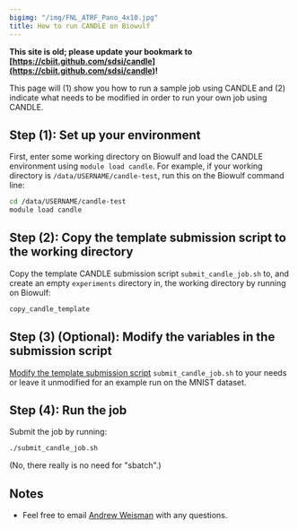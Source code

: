 ```yaml
---
bigimg: "/img/FNL_ATRF_Pano_4x10.jpg"
title: How to run CANDLE on Biowulf
---
```

**This site is old; please update your bookmark to [https://cbiit.github.com/sdsi/candle](https://cbiit.github.com/sdsi/candle)!**

This page will (1) show you how to run a sample job using CANDLE and (2) indicate what needs to be modified in order to run your own job using CANDLE.

## Step (1): Set up your environment

First, enter some working directory on Biowulf and load the CANDLE environment using `module load candle`.  For example, if your working directory is `/data/USERNAME/candle-test`, run this on the Biowulf command line:

```bash
cd /data/USERNAME/candle-test
module load candle
```

## Step (2): Copy the template submission script to the working directory

Copy the template CANDLE submission script `submit_candle_job.sh` to, and create an empty `experiments` directory in, the working directory by running on Biowulf:

```bash
copy_candle_template
```

## Step (3) (Optional): Modify the variables in the submission script

[Modify the template submission script](https://cbiit.github.io/fnlcr-bids-hpc/documentation/candle/how_to_modify_the_candle_templates) `submit_candle_job.sh` to your needs or leave it unmodified for an example run on the MNIST dataset.

## Step (4): Run the job

Submit the job by running:

```bash
./submit_candle_job.sh
```

(No, there really is no need for "sbatch".)

## Notes

* Feel free to email [Andrew Weisman](mailto:andrew.weisman@nih.gov) with any questions.